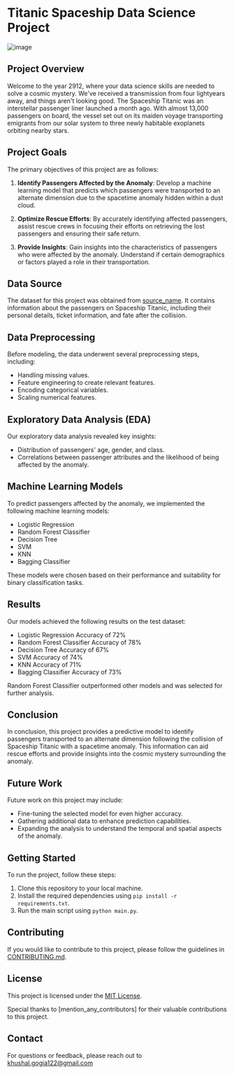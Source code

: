 # Titanic Spaceship Data Science Project

![image](https://github.com/Khushalgogia/Titanic-Spaceship-Project/assets/43295537/6426fec9-0ebc-48ad-bdc0-abf00ab82af8)

## Project Overview

Welcome to the year 2912, where your data science skills are needed to solve a cosmic mystery. We've received a transmission from four lightyears away, and things aren't looking good. The Spaceship Titanic was an interstellar passenger liner launched a month ago. With almost 13,000 passengers on board, the vessel set out on its maiden voyage transporting emigrants from our solar system to three newly habitable exoplanets orbiting nearby stars.

## Project Goals

The primary objectives of this project are as follows:

1. **Identify Passengers Affected by the Anomaly**: Develop a machine learning model that predicts which passengers were transported to an alternate dimension due to the spacetime anomaly hidden within a dust cloud.

2. **Optimize Rescue Efforts**: By accurately identifying affected passengers, assist rescue crews in focusing their efforts on retrieving the lost passengers and ensuring their safe return.

3. **Provide Insights**: Gain insights into the characteristics of passengers who were affected by the anomaly. Understand if certain demographics or factors played a role in their transportation.

## Data Source

The dataset for this project was obtained from [source_name](link_to_source). It contains information about the passengers on Spaceship Titanic, including their personal details, ticket information, and fate after the collision.

## Data Preprocessing

Before modeling, the data underwent several preprocessing steps, including:

- Handling missing values.
- Feature engineering to create relevant features.
- Encoding categorical variables.
- Scaling numerical features.

## Exploratory Data Analysis (EDA)

Our exploratory data analysis revealed key insights:

- Distribution of passengers' age, gender, and class.
- Correlations between passenger attributes and the likelihood of being affected by the anomaly.

## Machine Learning Models

To predict passengers affected by the anomaly, we implemented the following machine learning models:

- Logistic Regression
- Random Forest Classifier
- Decision Tree
- SVM
- KNN
- Bagging Classifier

These models were chosen based on their performance and suitability for binary classification tasks.

## Results

Our models achieved the following results on the test dataset:

- Logistic Regression Accuracy of 72%
- Random Forest Classifier Accuracy of 78%
- Decision Tree Accuracy of 67%
- SVM Accuracy of 74%
- KNN Accuracy of 71%
- Bagging Classifier Accuracy of 73%

Random Forest Classifier outperformed other models and was selected for further analysis.

## Conclusion

In conclusion, this project provides a predictive model to identify passengers transported to an alternate dimension following the collision of Spaceship Titanic with a spacetime anomaly. This information can aid rescue efforts and provide insights into the cosmic mystery surrounding the anomaly.

## Future Work

Future work on this project may include:

- Fine-tuning the selected model for even higher accuracy.
- Gathering additional data to enhance prediction capabilities.
- Expanding the analysis to understand the temporal and spatial aspects of the anomaly.

## Getting Started

To run the project, follow these steps:

1. Clone this repository to your local machine.
2. Install the required dependencies using `pip install -r requirements.txt`.
3. Run the main script using `python main.py`.

## Contributing

If you would like to contribute to this project, please follow the guidelines in [CONTRIBUTING.md](CONTRIBUTING.md).

## License

This project is licensed under the [MIT License](LICENSE).


Special thanks to [mention_any_contributors] for their valuable contributions to this project.

## Contact

For questions or feedback, please reach out to khushal.gogia122@gmail.com
